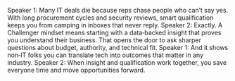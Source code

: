 Speaker 1: Many IT deals die because reps chase people who can’t say yes. With long procurement cycles and security reviews, smart qualification keeps you from camping in inboxes that never reply.
Speaker 2: Exactly. A Challenger mindset means starting with a data‑backed insight that proves you understand their business. That opens the door to ask sharper questions about budget, authority, and technical fit.
Speaker 1: And it shows non‑IT folks you can translate tech into outcomes that matter in any industry.
Speaker 2: When insight and qualification work together, you save everyone time and move opportunities forward.
